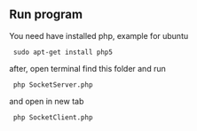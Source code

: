 ## Run program
You need have installed php, example for ubuntu

     sudo apt-get install php5
after, open terminal find this folder and run

     php SocketServer.php
and open in new tab

     php SocketClient.php
